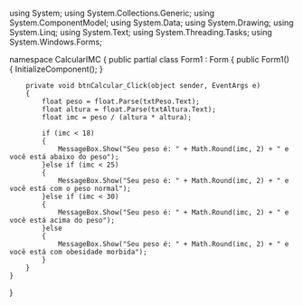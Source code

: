 using System;
using System.Collections.Generic;
using System.ComponentModel;
using System.Data;
using System.Drawing;
using System.Linq;
using System.Text;
using System.Threading.Tasks;
using System.Windows.Forms;

namespace CalcularIMC
{
    public partial class Form1 : Form
    {
        public Form1()
        {
            InitializeComponent();
        }

        private void btnCalcular_Click(object sender, EventArgs e)
        {
            float peso = float.Parse(txtPeso.Text);
            float altura = float.Parse(txtAltura.Text);
            float imc = peso / (altura * altura);
            
            if (imc < 18)
            {
                MessageBox.Show("Seu peso é: " + Math.Round(imc, 2) + " e você está abaixo do peso");
            }else if (imc < 25)
            {
                MessageBox.Show("Seu peso é: " + Math.Round(imc, 2) + " e você está com o peso normal");
            }else if (imc < 30)
            {
                MessageBox.Show("Seu peso é: " + Math.Round(imc, 2) + " e você está acima do peso");
            }else
            {
                MessageBox.Show("Seu peso é: " + Math.Round(imc, 2) + " e você está com obesidade morbida");
            }
        }
    }
}
